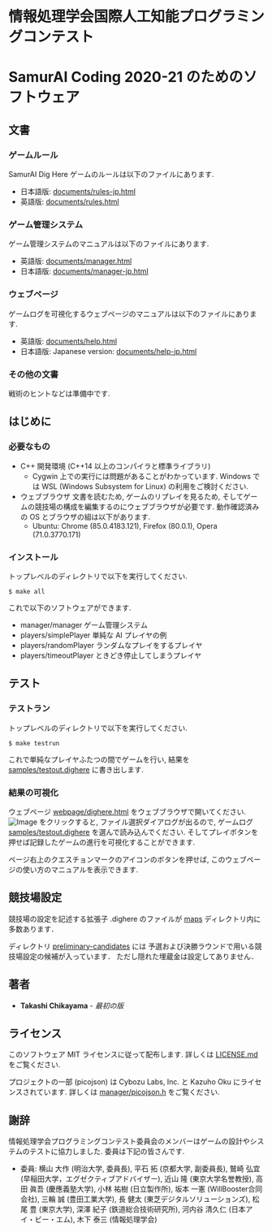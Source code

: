 # 情報処理学会国際人工知能プログラミングコンテスト
# SamurAI Coding 2020-21 のためのソフトウェア

## 文書
### ゲームルール
SamurAI Dig Here ゲームのルールは以下のファイルにあります.

* 日本語版: [documents/rules-jp.html](documents/rules-jp.html)
* 英語版: [documents/rules.html](documents/rules.html)
### ゲーム管理システム
ゲーム管理システムのマニュアルは以下のファイルにあります.

* 英語版: [documents/manager.html](documents/manager.html)
* 日本語版: [documents/manager-jp.html](documents/manager-jp.html)
### ウェブページ
ゲームログを可視化するウェブページのマニュアルは以下のファイルにあります.

* 英語版: [documents/help.html](documents/help.html)
* 日本語版: Japanese version: [documents/help-jp.html](documents/help-jp.html)
### その他の文書
戦術のヒントなどは準備中です.

## はじめに
### 必要なもの

* C++ 開発環境 (C++14 以上のコンパイラと標準ライブラリ)
	* Cygwin 上での実行には問題があることがわかっています.
Windows では WSL (Windows Subsystem for Linux) の利用をご検討ください.
* ウェブブラウザ
    文書を読むため, ゲームのリプレイを見るため,
    そしてゲームの競技場の構成を編集するのにウェブブラウザが必要です.
    動作確認済みの OS とブラウザの組は以下があります.
	* Ubuntu: Chrome (85.0.4183.121), Firefox (80.0.1), Opera (71.0.3770.171)

### インストール

トップレベルのディレクトリで以下を実行してください.

```
$ make all
```

これで以下のソフトウェアができます.

* manager/manager
   ゲーム管理システム
* players/simplePlayer
   単純な AI プレイヤの例
* players/randomPlayer
   ランダムなプレイをするプレイヤ
* players/timeoutPlayer
   ときどき停止してしまうプレイヤ

## テスト

### テストラン
トップレベルのディレクトリで以下を実行してください.

```
$ make testrun
```

これで単純なプレイヤふたつの間でゲームを行い, 結果を [samples/testout.dighere](samples/testout.dighere) に書き出します.

### 結果の可視化

ウェブページ [webpage/dighere.html](webpage/dighere.html)
をウェブブラウザで開いてください.
![Image](icons/import.png "import button") をクリックすると,
ファイル選択ダイアログが出るので,
ゲームログ [samples/testout.dighere](samples/testout.dighere)
を選んで読み込んでください.
そしてプレイボタンを押せば記録したゲームの進行を可視化することができます.

ページ右上のクエスチョンマークのアイコンのボタンを押せば, このウェブページの使い方のマニュアルを表示できます.

## 競技場設定

競技場の設定を記述する拡張子 .dighere のファイルが
[maps](maps) ディレクトリ内に多数あります．

ディレクトリ [preliminary-candidates](maps/preliminary-candidates) には
予選および決勝ラウンドで用いる競技場設定の候補が入っています．
ただし隠れた埋蔵金は設定してありません．

## 著者

* **Takashi Chikayama** - *最初の版*

## ライセンス

このソフトウェア MIT ライセンスに従って配布します.  詳しくは [LICENSE.md](LICENSE.md) をご覧ください.

プロジェクトの一部 (picojson) は Cybozu Labs, Inc. と Kazuho Oku にライセンスされています.  詳しくは [manager/picojson.h](manager/picojson.h) をご覧ください.

## 謝辞

情報処理学会プログラミングコンテスト委員会のメンバーはゲームの設計やシステムのテストに協力しました.  委員は下記の皆さんです.

* 委員:
横山 大作 (明治大学, 委員長),
平石 拓 (京都大学, 副委員長),
鷲崎 弘宜 (早稲田大学，エグゼクティブアドバイザー),
近山 隆 (東京大学名誉教授),
高田 眞吾 (慶應義塾大学),
小林 祐樹 (日立製作所),
坂本 一憲 (WillBooster合同会社),
三輪 誠 (豊田工業大学),
長 健太 (東芝デジタルソリューションズ),
松尾 豊 (東京大学),
深澤 紀子 (鉄道総合技術研究所),
河内谷 清久仁 (日本アイ・ビー・エム),
木下 泰三 (情報処理学会)
